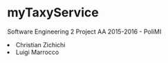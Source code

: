 # myTaxyService
Software Engineering 2 Project AA 2015-2016 - PoliMI

<li>Christian Zichichi</li>
<li>Luigi Marrocco</li>
